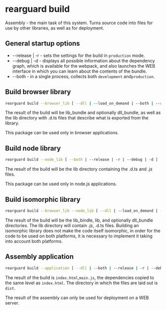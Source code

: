 # rearguard build

Assembly - the main task of this system. Turns source code into files for use by other libraries, as well as for deployment.

## General startup options

- --release | -r - sets the settings for the build in `production` mode.
- --debug | -d - displays all possible information about the dependency graph, which is available for the webpack, and also launches the WEB interface in which you can learn about the contents of the bundle.
- --both - in a single process, collects both `development` and`production`.

## Build browser library

```bash
rearguard build --browser_lib [ --dll | --load_on_demand | --both | --release | -r | --debug | -d ]
```

The result of the build will be lib_bundle and optionally dll_bundle, as well as the lib directory with .d.ts files that describe what is exported from the library.

This package can be used only in browser applications.

## Build node library

```bash
rearguard build --node_lib [ --both | --release | -r | --debug | -d ]
```

The result of the build will be the lib directory containing the .d.ts and .js files.

This package can be used only in node.js applications.

## Build isomorphic library

```bash
rearguard build --browser_lib --node_lib [ --dll | --load_on_demand | --both | --release | -r | --debug | -d ]
```

The result of the build will be the lib_bindle, lib, and optionally dll_bundle directories. The lib directory will contain .js, .d.ts files. Building an isomorphic library does not make the code itself isomorphic, in order for the code to be used on both platforms, it is necessary to implement it taking into account both platforms.

## Assembly application

```bash
rearguard build --application [ --dll | --both | --release | -r | --debug | -d ]
```

The result of the build is `index.html`,`main.js`, the dependencies copied to the same level as `index.html`. The directory in which the files are laid out is `dist`.

The result of the assembly can only be used for deployment on a WEB server.
